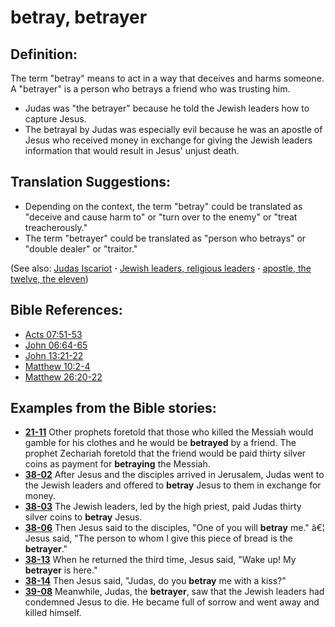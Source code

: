 # betray, betrayer #

## Definition: ##

The term "betray" means to act in a way that deceives and harms someone. A "betrayer" is a person who betrays a friend who was trusting him.

* Judas was "the betrayer" because he told the Jewish leaders how to capture Jesus.
* The betrayal by Judas was especially evil because he was an apostle of Jesus who received money in exchange for giving the Jewish leaders information that would result in Jesus' unjust death.

## Translation Suggestions: ##

* Depending on the context, the term "betray" could be translated as "deceive and cause harm to" or "turn over to the enemy" or "treat treacherously."
* The term "betrayer" could be translated as "person who betrays" or "double dealer" or "traitor."

(See also: [Judas Iscariot](../other/judasiscariot.md) **·** [Jewish leaders, religious leaders](../other/jewishleaders.md) **·** [apostle, the twelve, the eleven](../kt/apostle.md))

## Bible References: ##

* [Acts 07:51-53](https://door43.org/en/bible/notes/act/07/51)
* [John 06:64-65](https://door43.org/en/bible/notes/jhn/06/64)
* [John 13:21-22](https://door43.org/en/bible/notes/jhn/13/21)
* [Matthew 10:2-4](https://door43.org/en/bible/notes/mat/10/02)
* [Matthew 26:20-22](https://door43.org/en/bible/notes/mat/26/20)

## Examples from the Bible stories: ##

* __[21-11](https://door43.org/en/obs/notes/frames/21-11)__ Other prophets foretold that those who killed the Messiah would gamble for his clothes and he would be __betrayed__  by a friend. The prophet Zechariah foretold that the friend would be paid thirty silver coins as payment for __betraying__  the Messiah.
* __[38-02](https://door43.org/en/obs/notes/frames/38-02)__ After Jesus and the disciples arrived in Jerusalem, Judas went to the Jewish leaders and offered to __betray__  Jesus to them in exchange for money.
* __[38-03](https://door43.org/en/obs/notes/frames/38-03)__ The Jewish leaders, led by the high priest, paid Judas thirty silver coins to __betray__  Jesus.
* __[38-06](https://door43.org/en/obs/notes/frames/38-06)__ Then Jesus said to the disciples, "One of you will __betray__  me." â€¦ Jesus said, "The person to whom I give this piece of bread is the __betrayer__."
* __[38-13](https://door43.org/en/obs/notes/frames/38-13)__ When he returned the third time, Jesus said, "Wake up! My __betrayer__  is here."
* __[38-14](https://door43.org/en/obs/notes/frames/38-14)__ Then Jesus said, "Judas, do you __betray__  me with a kiss?"
* __[39-08](https://door43.org/en/obs/notes/frames/39-08)__ Meanwhile, Judas, the __betrayer__, saw that the Jewish leaders had condemned Jesus to die. He became full of sorrow and went away and killed himself.


